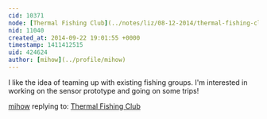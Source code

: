 ```yaml
---
cid: 10371
node: [Thermal Fishing Club](../notes/liz/08-12-2014/thermal-fishing-club)
nid: 11040
created_at: 2014-09-22 19:01:55 +0000
timestamp: 1411412515
uid: 424624
author: [mihow](../profile/mihow)
---
```


I like the idea of teaming up with existing fishing groups. I'm interested in working on the sensor prototype and going on some trips!

[mihow](../profile/mihow) replying to: [Thermal Fishing Club](../notes/liz/08-12-2014/thermal-fishing-club)

